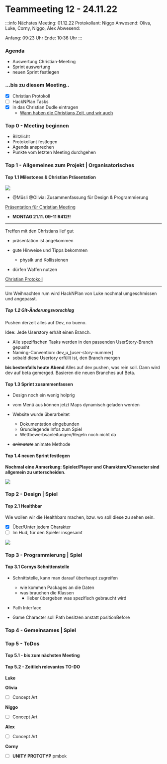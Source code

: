 # Teammeeting 12 - 24.11.22

:::info
Nächstes Meeting: 01.12.22
Protokollant: Niggo
Anwesend: Oliva, Luke, Corny, Niggo, Alex
Abwesend: 

Anfang: 09:23 Uhr
Ende: 10:36 Uhr
:::

### Agenda

* Auswertung Christian-Meeting
* Sprint auswertung
* neuen Sprint festlegen

### ...bis zu diesem Meeting..

- [x] Christian Protokoll 
- [ ] HackNPlan Tasks
- [x] in das Christian Dudle eintragen
    - [Wann haben die Christians Zeit, und wir auch](https://www.when2meet.com/?17636147-yqyJf)



### Top 0 - Meeting beginnen

* Blitzlicht
* Protokollant festlegen
* Agenda ansprechen
* Punkte vom letzten Meeting durchgehen


### Top 1 - Allgemeines zum Projekt | Organisatorisches

#### Top 1.1 Milestones & Christian Präsentation
![](https://md.farafin.de/uploads/upload_a74718af38c83e4b823c1785ade13f32.png)

- @Müsli @Olivia: Zusammenfassung für Design & Programmierung

[Präsentation für Christian Meeting](https://1drv.ms/p/s!AhV4kZ09uI_WhO9DGmUQA3abRftqfA?e=abGUfl)

- **MONTAG 21.11. 09-11 R412!!**

---

Treffen mit den Christians lief gut

- präsentation ist angekommen
- gute Hinweise und Tipps bekommen
    - physik und Kollissionen

- dürfen Waffen nutzen

[Christian Protokoll](https://md.farafin.de/G.A.T.S-ChristianMeeting01#)

---

Um Weihnachten rum wird HackNPlan von Luke nochmal umgeschmissen und angepasst.

##### Top 1.2 Git-Änderungsvorschlag

Pushen derzeit alles auf Dev, no bueno.

Idee: Jede Userstory erhält einen Branch.
- Alle spezifischen Tasks werden in den passenden UserStory-Branch gepusht
- Naming-Convention: dev_u_[user-story-nummer]
- sobald diese Usertory erfüllt ist, den Branch mergen

**bis bestenfalls heute Abend**
Alles auf dev pushen, was rein soll. Dann wird dev auf beta gemerged.
Basieren die neuen Branches auf Beta.

#### Top 1.3 Sprint zusammenfassen

- Design noch ein wenig holprig

- vom Menü aus können jetzt Maps dynamisch geladen werden

- Website wurde überarbeitet
    - Dokumentation eingebunden
    - Grundlegende Infos zum Spiel
    - Wettbewerbsanleitungen/Regeln noch nicht da

- ~~*animatate*~~ animate Methode 

#### Top 1.4 neuen Sprint festlegen

**Nochmal eine Anmerkung: 
Spieler/Player und Charaktere/Character sind allgemein zu unterscheiden.**


![](https://md.farafin.de/uploads/upload_9b17e5039344cec3abcfaf3dae979bfb.png)




### Top 2 - Design | Spiel



#### Top 2.1 Healthbar
Wie wollen wir die Healthbars machen, bzw. wo soll diese zu sehen sein.

- [x] Über/Unter jedem Charakter
- [ ] Im Hud, für den Spieler insgesamt

![](https://md.farafin.de/uploads/upload_070d50ab32689fdf27076e2d22caae07.png)



### Top 3 - Programmierung | Spiel

#### Top 3.1 Cornys Schnittenstelle

- Schnittstelle, kann man darauf überhaupt zugreifen
    - wie kommen Packages an die Daten
    - was brauchen die Klassen
        - lieber übergeben was spezifisch gebraucht wird

- Path Interface
   
- Game Character soll Path besitzen anstatt positionBefore



### Top 4 - Gemeinsames | Spiel




### Top 5 - ToDos
#### Top 5.1 - bis zum nächsten Meeting



#### Top 5.2 - Zeitlich relevantes TO-DO

**Luke**


**Olivia**
- [ ] Concept Art

**Niggo**
- [ ] Concept Art



**Alex**
- [ ] Concept Art

**Corny**

- [ ] **UNITY PROTOTYP** pmbok
